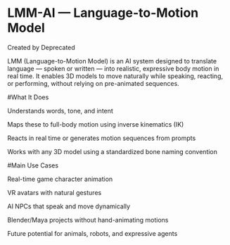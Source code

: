 # LMM-AI — Language-to-Motion Model

Created by Deprecated

LMM (Language-to-Motion Model) is an AI system designed to translate language — spoken or written — into realistic, expressive body motion in real time. It enables 3D models to move naturally while speaking, reacting, or performing, without relying on pre-animated sequences.

 #What It Does

Understands words, tone, and intent

Maps these to full-body motion using inverse kinematics (IK)

Reacts in real time or generates motion sequences from prompts

Works with any 3D model using a standardized bone naming convention


 #Main Use Cases

Real-time game character animation

VR avatars with natural gestures

AI NPCs that speak and move dynamically

Blender/Maya projects without hand-animating motions

Future potential for animals, robots, and expressive agents
